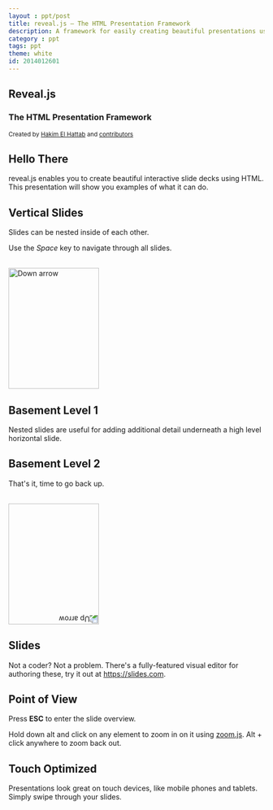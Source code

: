 ```yaml
---
layout : ppt/post
title: reveal.js – The HTML Presentation Framework
description: A framework for easily creating beautiful presentations using HTML
category : ppt
tags: ppt
theme: white
id: 2014012601
---
```


  <section>
    <h1>Reveal.js</h1>
    <h3>The HTML Presentation Framework</h3>
    <p>
      <small>Created by <a href="http://hakim.se">Hakim El Hattab</a> and <a href="https://github.com/hakimel/reveal.js/graphs/contributors">contributors</a></small>
    </p>
  </section>

  <section>
    <h2>Hello There</h2>
    <p>
      reveal.js enables you to create beautiful interactive slide decks using HTML. This presentation will show you examples of what it can do.
    </p>
  </section>

  <!-- Example of nested vertical slides -->
  <section>
    <section>
      <h2>Vertical Slides</h2>
      <p>Slides can be nested inside of each other.</p>
      <p>Use the <em>Space</em> key to navigate through all slides.</p>
      <br>
      <a href="#" class="navigate-down">
        <img width="178" height="238" data-src="https://s3.amazonaws.com/hakim-static/reveal-js/arrow.png" alt="Down arrow">
      </a>
    </section>
    <section>
      <h2>Basement Level 1</h2>
      <p>Nested slides are useful for adding additional detail underneath a high level horizontal slide.</p>
    </section>
    <section>
      <h2>Basement Level 2</h2>
      <p>That's it, time to go back up.</p>
      <br>
      <a href="#/2">
        <img width="178" height="238" data-src="https://s3.amazonaws.com/hakim-static/reveal-js/arrow.png" alt="Up arrow" style="transform: rotate(180deg); -webkit-transform: rotate(180deg);">
      </a>
    </section>
  </section>

  <section>
    <h2>Slides</h2>
    <p>
      Not a coder? Not a problem. There's a fully-featured visual editor for authoring these, try it out at <a href="https://slides.com" target="_blank">https://slides.com</a>.
    </p>
  </section>

  <section>
    <h2>Point of View</h2>
    <p>
      Press <strong>ESC</strong> to enter the slide overview.
    </p>
    <p>
      Hold down alt and click on any element to zoom in on it using <a href="http://lab.hakim.se/zoom-js">zoom.js</a>. Alt + click anywhere to zoom back out.
    </p>
  </section>

  <section>
    <h2>Touch Optimized</h2>
    <p>
      Presentations look great on touch devices, like mobile phones and tablets. Simply swipe through your slides.
    </p>
  </section>

  <section data-markdown>
    <script type="text/template">
      ## Markdown support

      Write content using inline or external Markdown.
      Instructions and more info available in the [readme](https://github.com/hakimel/reveal.js#markdown).

      ```
      <section data-markdown>
        ## Markdown support

        Write content using inline or external Markdown.
        Instructions and more info available in the [readme](https://github.com/hakimel/reveal.js#markdown).
      </section>
      ```
    </script>
  </section>

  <section>
    <section id="fragments">
      <h2>Fragments</h2>
      <p>Hit the next arrow...</p>
      <p class="fragment">... to step through ...</p>
      <p><span class="fragment">... a</span> <span class="fragment">fragmented</span> <span class="fragment">slide.</span></p>

      <aside class="notes">
        This slide has fragments which are also stepped through in the notes window.
      </aside>
    </section>
    <section>
      <h2>Fragment Styles</h2>
      <p>There's different types of fragments, like:</p>
      <p class="fragment grow">grow</p>
      <p class="fragment shrink">shrink</p>
      <p class="fragment fade-out">fade-out</p>
      <p class="fragment fade-up">fade-up (also down, left and right!)</p>
      <p class="fragment current-visible">current-visible</p>
      <p>Highlight <span class="fragment highlight-red">red</span> <span class="fragment highlight-blue">blue</span> <span class="fragment highlight-green">green</span></p>
    </section>
  </section>

  <section id="transitions">
    <h2>Transition Styles</h2>
    <p>
      You can select from different transitions, like: <br>
      <a href="?transition=none#/transitions">None</a> -
      <a href="?transition=fade#/transitions">Fade</a> -
      <a href="?transition=slide#/transitions">Slide</a> -
      <a href="?transition=convex#/transitions">Convex</a> -
      <a href="?transition=concave#/transitions">Concave</a> -
      <a href="?transition=zoom#/transitions">Zoom</a>
    </p>
  </section>

  <section id="themes">
    <h2>Themes</h2>
    <p>
      reveal.js comes with a few themes built in: <br>
      <!-- Hacks to swap themes after the page has loaded. Not flexible and only intended for the reveal.js demo deck. -->
      <a href="#" onclick="document.getElementById('theme').setAttribute('href','css/theme/black.css'); return false;">Black (default)</a> -
      <a href="#" onclick="document.getElementById('theme').setAttribute('href','css/theme/white.css'); return false;">White</a> -
      <a href="#" onclick="document.getElementById('theme').setAttribute('href','css/theme/league.css'); return false;">League</a> -
      <a href="#" onclick="document.getElementById('theme').setAttribute('href','css/theme/sky.css'); return false;">Sky</a> -
      <a href="#" onclick="document.getElementById('theme').setAttribute('href','css/theme/beige.css'); return false;">Beige</a> -
      <a href="#" onclick="document.getElementById('theme').setAttribute('href','css/theme/simple.css'); return false;">Simple</a> <br>
      <a href="#" onclick="document.getElementById('theme').setAttribute('href','css/theme/serif.css'); return false;">Serif</a> -
      <a href="#" onclick="document.getElementById('theme').setAttribute('href','css/theme/blood.css'); return false;">Blood</a> -
      <a href="#" onclick="document.getElementById('theme').setAttribute('href','css/theme/night.css'); return false;">Night</a> -
      <a href="#" onclick="document.getElementById('theme').setAttribute('href','css/theme/moon.css'); return false;">Moon</a> -
      <a href="#" onclick="document.getElementById('theme').setAttribute('href','css/theme/solarized.css'); return false;">Solarized</a>
    </p>
  </section>

  <section>
    <section data-background="#dddddd">
      <h2>Slide Backgrounds</h2>
      <p>
        Set <code>data-background="#dddddd"</code> on a slide to change the background color. All CSS color formats are supported.
      </p>
      <a href="#" class="navigate-down">
        <img width="178" height="238" data-src="https://s3.amazonaws.com/hakim-static/reveal-js/arrow.png" alt="Down arrow">
      </a>
    </section>
    <section data-background="https://s3.amazonaws.com/hakim-static/reveal-js/image-placeholder.png">
      <h2>Image Backgrounds</h2>
      <pre><code class="hljs">&lt;section data-background="image.png"&gt;</code></pre>
    </section>
    <section data-background="https://s3.amazonaws.com/hakim-static/reveal-js/image-placeholder.png" data-background-repeat="repeat" data-background-size="100px">
      <h2>Tiled Backgrounds</h2>
      <pre><code class="hljs" style="word-wrap: break-word;">&lt;section data-background="image.png" data-background-repeat="repeat" data-background-size="100px"&gt;</code></pre>
    </section>
    <section data-background-video="https://s3.amazonaws.com/static.slid.es/site/homepage/v1/homepage-video-editor.mp4,https://s3.amazonaws.com/static.slid.es/site/homepage/v1/homepage-video-editor.webm" data-background-color="#000000">
      <div style="background-color: rgba(0, 0, 0, 0.9); color: #fff; padding: 20px;">
        <h2>Video Backgrounds</h2>
        <pre><code class="hljs" style="word-wrap: break-word;">&lt;section data-background-video="video.mp4,video.webm"&gt;</code></pre>
      </div>
    </section>
    <section data-background="http://i.giphy.com/90F8aUepslB84.gif">
      <h2>... and GIFs!</h2>
    </section>
  </section>

  <section data-transition="slide" data-background="#4d7e65" data-background-transition="zoom">
    <h2>Background Transitions</h2>
    <p>
      Different background transitions are available via the backgroundTransition option. This one's called "zoom".
    </p>
    <pre><code class="hljs">Reveal.configure({ backgroundTransition: 'zoom' })</code></pre>
  </section>

  <section data-transition="slide" data-background="#b5533c" data-background-transition="zoom">
    <h2>Background Transitions</h2>
    <p>
      You can override background transitions per-slide.
    </p>
    <pre><code class="hljs" style="word-wrap: break-word;">&lt;section data-background-transition="zoom"&gt;</code></pre>
  </section>

  <section>
    <h2>Pretty Code</h2>
    <pre><code class="hljs" data-trim contenteditable>
function linkify( selector ) {
  if( supports3DTransforms ) {

    var nodes = document.querySelectorAll( selector );

    for( var i = 0, len = nodes.length; i &lt; len; i++ ) {
      var node = nodes[i];

      if( !node.className ) {
        node.className += ' roll';
      }
    }
  }
}
    </code></pre>
    <p>Code syntax highlighting courtesy of <a href="http://softwaremaniacs.org/soft/highlight/en/description/">highlight.js</a>.</p>
  </section>

  <section>
    <h2>Marvelous List</h2>
    <ul>
      <li>No order here</li>
      <li>Or here</li>
      <li>Or here</li>
      <li>Or here</li>
    </ul>
  </section>

  <section>
    <h2>Fantastic Ordered List</h2>
    <ol>
      <li>One is smaller than...</li>
      <li>Two is smaller than...</li>
      <li>Three!</li>
    </ol>
  </section>

  <section>
    <h2>Tabular Tables</h2>
    <table>
      <thead>
        <tr>
          <th>Item</th>
          <th>Value</th>
          <th>Quantity</th>
        </tr>
      </thead>
      <tbody>
        <tr>
          <td>Apples</td>
          <td>$1</td>
          <td>7</td>
        </tr>
        <tr>
          <td>Lemonade</td>
          <td>$2</td>
          <td>18</td>
        </tr>
        <tr>
          <td>Bread</td>
          <td>$3</td>
          <td>2</td>
        </tr>
      </tbody>
    </table>
  </section>

  <section>
    <h2>Clever Quotes</h2>
    <p>
      These guys come in two forms, inline: <q cite="http://searchservervirtualization.techtarget.com/definition/Our-Favorite-Technology-Quotations">The nice thing about standards is that there are so many to choose from</q> and block:
    </p>
    <blockquote cite="http://searchservervirtualization.techtarget.com/definition/Our-Favorite-Technology-Quotations">
      &ldquo;For years there has been a theory that millions of monkeys typing at random on millions of typewriters would
      reproduce the entire works of Shakespeare. The Internet has proven this theory to be untrue.&rdquo;
    </blockquote>
  </section>

  <section>
    <h2>Intergalactic Interconnections</h2>
    <p>
      You can link between slides internally,
      <a href="#/2/3">like this</a>.
    </p>
  </section>

  <section>
    <h2>Speaker View</h2>
    <p>There's a <a href="https://github.com/hakimel/reveal.js#speaker-notes">speaker view</a>. It includes a timer, preview of the upcoming slide as well as your speaker notes.</p>
    <p>Press the <em>S</em> key to try it out.</p>

    <aside class="notes">
      Oh hey, these are some notes. They'll be hidden in your presentation, but you can see them if you open the speaker notes window (hit 's' on your keyboard).
    </aside>
  </section>

  <section>
    <h2>Export to PDF</h2>
    <p>Presentations can be <a href="https://github.com/hakimel/reveal.js#pdf-export">exported to PDF</a>, here's an example:</p>
    <iframe data-src="https://www.slideshare.net/slideshow/embed_code/42840540" width="445" height="355" frameborder="0" marginwidth="0" marginheight="0" scrolling="no" style="border:3px solid #666; margin-bottom:5px; max-width: 100%;" allowfullscreen> </iframe>
  </section>

  <section>
    <h2>Global State</h2>
    <p>
      Set <code>data-state="something"</code> on a slide and <code>"something"</code>
      will be added as a class to the document element when the slide is open. This lets you
      apply broader style changes, like switching the page background.
    </p>
  </section>

  <section data-state="customevent">
    <h2>State Events</h2>
    <p>
      Additionally custom events can be triggered on a per slide basis by binding to the <code>data-state</code> name.
    </p>
    <pre><code class="javascript" data-trim contenteditable style="font-size: 18px;">
Reveal.addEventListener( 'customevent', function() {
  console.log( '"customevent" has fired' );
} );
    </code></pre>
  </section>

  <section>
    <h2>Take a Moment</h2>
    <p>
      Press B or . on your keyboard to pause the presentation. This is helpful when you're on stage and want to take distracting slides off the screen.
    </p>
  </section>

  <section>
    <h2>Much more</h2>
    <ul>
      <li>Right-to-left support</li>
      <li><a href="https://github.com/hakimel/reveal.js#api">Extensive JavaScript API</a></li>
      <li><a href="https://github.com/hakimel/reveal.js#auto-sliding">Auto-progression</a></li>
      <li><a href="https://github.com/hakimel/reveal.js#parallax-background">Parallax backgrounds</a></li>
      <li><a href="https://github.com/hakimel/reveal.js#keyboard-bindings">Custom keyboard bindings</a></li>
    </ul>
  </section>

  <section style="text-align: left;">
    <h1>THE END</h1>
    <p>
      - <a href="https://slides.com">Try the online editor</a> <br>
      - <a href="https://github.com/hakimel/reveal.js">Source code &amp; documentation</a>
    </p>
  </section>

